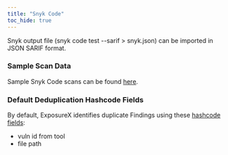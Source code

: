 ```yaml
---
title: "Snyk Code"
toc_hide: true
---
```

Snyk output file (snyk code test \--sarif \> snyk.json) can be imported in JSON SARIF format. 

### Sample Scan Data
Sample Snyk Code scans can be found [here](https://github.com/ExposureX/django-ExposureX/tree/master/unittests/scans/snyk_code).

### Default Deduplication Hashcode Fields
By default, ExposureX identifies duplicate Findings using these [hashcode fields](https://docs.exposurex.com/en/working_with_findings/finding_deduplication/about_deduplication/):

- vuln id from tool
- file path
